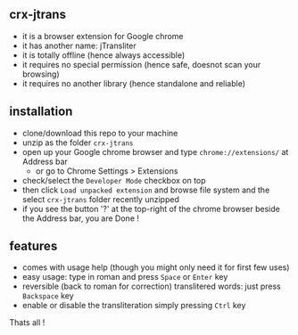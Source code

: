## crx-jtrans

- it is a browser extension for Google chrome
- it has another name: jTransliter
- it is totally offline (hence always accessible)
- it requires no special permission (hence safe, doesnot scan your browsing)
- it requires no another library (hence standalone and reliable)


## installation

- clone/download this repo to your machine
- unzip as the folder `crx-jtrans`
- open up your Google chrome browser and type `chrome://extensions/` at Address bar
    - or go to Chrome Settings > Extensions
- check/select the `Developer Mode` checkbox on top
- then click `Load unpacked extension` and browse file system and the select `crx-jtrans` folder recently unzipped
- if you see the button '?' at the top-right of the chrome browser beside the Address bar, you are Done !


## features

- comes with usage help (though you might only need it for first few uses)
- easy usage: type in roman and press `Space` or `Enter` key 
- reversible (back to roman for correction) translitered words: just press `Backspace` key
- enable or disable the transliteration simply pressing `Ctrl` key


Thats all !